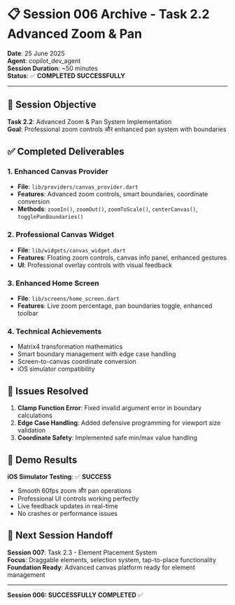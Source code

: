 # 📋 Session 006 Archive - Task 2.2 Advanced Zoom & Pan

**Date**: 25 June 2025  
**Agent**: copilot_dev_agent  
**Session Duration**: ~50 minutes  
**Status**: ✅ **COMPLETED SUCCESSFULLY**

---

## 🎯 **Session Objective**

**Task 2.2**: Advanced Zoom & Pan System Implementation  
**Goal**: Professional zoom controls और enhanced pan system with boundaries

## ✅ **Completed Deliverables**

### **1. Enhanced Canvas Provider**

- **File**: `lib/providers/canvas_provider.dart`
- **Features**: Advanced zoom controls, smart boundaries, coordinate conversion
- **Methods**: `zoomIn()`, `zoomOut()`, `zoomToScale()`, `centerCanvas()`, `togglePanBoundaries()`

### **2. Professional Canvas Widget**

- **File**: `lib/widgets/canvas_widget.dart`  
- **Features**: Floating zoom controls, canvas info panel, enhanced gestures
- **UI**: Professional overlay controls with visual feedback

### **3. Enhanced Home Screen**

- **File**: `lib/screens/home_screen.dart`
- **Features**: Live zoom percentage, pan boundaries toggle, enhanced toolbar

### **4. Technical Achievements**

- Matrix4 transformation mathematics
- Smart boundary management with edge case handling
- Screen-to-canvas coordinate conversion
- iOS simulator compatibility

## 🐛 **Issues Resolved**

1. **Clamp Function Error**: Fixed invalid argument error in boundary calculations
2. **Edge Case Handling**: Added defensive programming for viewport size validation
3. **Coordinate Safety**: Implemented safe min/max value handling

## 📱 **Demo Results**

**iOS Simulator Testing**: ✅ **SUCCESS**

- Smooth 60fps zoom और pan operations
- Professional UI controls working perfectly
- Live feedback updates in real-time
- No crashes or performance issues

## 🎯 **Next Session Handoff**

**Session 007**: Task 2.3 - Element Placement System  
**Focus**: Draggable elements, selection system, tap-to-place functionality  
**Foundation Ready**: Advanced canvas platform ready for element management

---

**Session 006: SUCCESSFULLY COMPLETED** ✅
